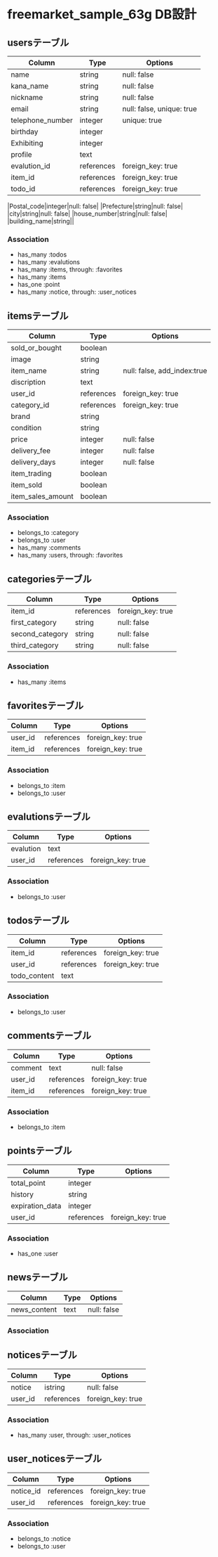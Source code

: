 # freemarket_sample_63g DB設計

## usersテーブル
|Column|Type|Options|
|------|----|-------|
|name|string|null: false|
|kana_name|string|null: false|
|nickname|string|null: false|
|email|string|null: false, unique: true|
|telephone_number|integer|unique: true|
|birthday|integer||
|Exhibiting|integer||
|profile|text||
|evalution_id|references|foreign_key: true|
|item_id|references|foreign_key: true|
|todo_id|references|foreign_key: true|
<!-- 住所 -->
|Postal_code|integer|null: false|
|Prefecture|string|null: false|
|city|string|null: false|
|house_number|string|null: false|
|building_name|string||

### Association
- has_many :todos
- has_many :evalutions
- has_many :items, through: :favorites
- has_many :items
- has_one :point
- has_many :notice, through: :user_notices



## itemsテーブル
|Column|Type|Options|
|------|----|-------|
|sold_or_bought|boolean||
|image|string||
|item_name|string|null: false, add_index:true|
|discription|text||
|user_id|references|foreign_key: true|
|category_id|references|foreign_key: true|
|brand|string||
|condition|string||
|price|integer|null: false|
|delivery_fee|integer|null: false|
|delivery_days|integer|null: false|
|item_trading|boolean||
|item_sold|boolean||
|item_sales_amount|boolean||
### Association
- belongs_to :category
- belongs_to :user
- has_many :comments
- has_many :users, through: :favorites



## categoriesテーブル
|Column|Type|Options|
|------|----|-------|
|item_id|references|foreign_key: true|
|first_category|string|null: false|
|second_category|string|null: false|
|third_category|string|null: false|
### Association
- has_many :items



## favoritesテーブル
|Column|Type|Options|
|------|----|-------|
|user_id|references|foreign_key: true|
|item_id|references|foreign_key: true|
### Association
- belongs_to :item
- belongs_to :user



## evalutionsテーブル
|Column|Type|Options|
|------|----|-------|
|evalution|text||
|user_id|references|foreign_key: true|
### Association
- belongs_to :user



## todosテーブル
|Column|Type|Options|
|------|----|-------|
|item_id|references|foreign_key: true|
|user_id|references|foreign_key: true|
|todo_content|text||
### Association
- belongs_to :user

## commentsテーブル
|Column|Type|Options|
|------|----|-------|
|comment|text|null: false|
|user_id|references|foreign_key: true|
|item_id|references|foreign_key: true|
### Association
- belongs_to :item



## pointsテーブル
|Column|Type|Options|
|------|----|-------|
|total_point|integer||
|history|string||
|expiration_data|integer||
|user_id|references|foreign_key: true|
### Association
- has_one :user

<!-- ------運営側------- -->

## newsテーブル
|Column|Type|Options|
|------|----|-------|
|news_content|text|null: false|
### Association



## noticesテーブル
|Column|Type|Options|
|------|----|-------|
|notice|istring|null: false|
|user_id|references|foreign_key: true|
### Association
- has_many :user, through: :user_notices



## user_noticesテーブル
|Column|Type|Options|
|------|----|-------|
|notice_id|references|foreign_key: true|
|user_id|references|foreign_key: true|
### Association
- belongs_to :notice
- belongs_to :user